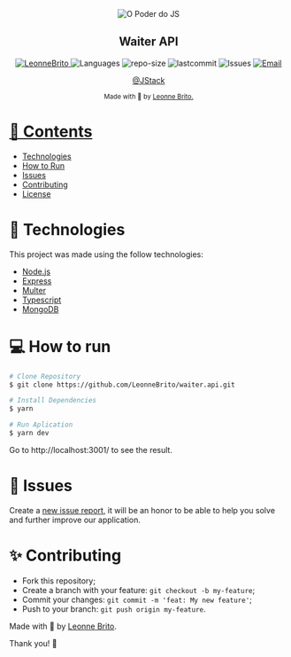 <div align="center">
  <img alt="O Poder do JS" src="https://opoderdojs.jstack.com.br/_next/static/media/logo-opdjs.dc8779e6.svg" />
</div>

<h2 align="center">
Waiter API
</h2>

<p align="center">
   <a href="https://www.linkedin.com/in/leonne-sousa-brito/">
      <img alt="LeonneBrito" src="https://img.shields.io/badge/-LeonneBrito-5965e0?style=flat&logo=Linkedin&logoColor=white" />
   </a>
  <img alt="Languages" src="https://img.shields.io/github/languages/count/LeonneBrito/waiter.api?color=%235963C5" />
  <img alt="repo-size" src="https://img.shields.io/github/repo-size/LeonneBrito/waiter.api?color=%235761C3" />
  <img alt="lastcommit" src="https://img.shields.io/github/last-commit/LeonneBrito/waiter.api?color=%235761C3" />
  <img alt="Issues" src="https://img.shields.io/github/issues/LeonneBrito/waiter.api?color=%235965E0">
  <a href="mailto:britoleonne@gmail.com">
   <img alt="Email" src="https://img.shields.io/badge/-britoleonne%40gmail.com-%23525DCB" />
  </a>
</p>

<p align="center">
  <a href="https://jstack.com.br/">@JStack</a>
</p>

<div align="center">
  <sub> Made with 💖 by
    <a href="https://github.com/LeonneBrito">Leonne Brito.
  </sub>
</div>

# 📌 Contents

* [Technologies](#rocket-technologies)
* [How to Run](#computer-how-to-run)
* [Issues](#bug-issues)
* [Contributing](#sparkles-issues)
* [License](#page_facing_up-license)


# :rocket: Technologies
This project was made using the follow technologies:

* [Node.js](https://nodejs.org/en/)
* [Express](https://expressjs.com/pt-br/)
* [Multer](https://www.npmjs.com/package/multer)
* [Typescript](https://www.typescriptlang.org/)
* [MongoDB](https://www.mongodb.com/)

# :computer: How to run

```bash
# Clone Repository
$ git clone https://github.com/LeonneBrito/waiter.api.git
```

```bash
# Install Dependencies
$ yarn

# Run Aplication
$ yarn dev
```

Go to http://localhost:3001/ to see the result.

# :bug: Issues

Create a <a href="https://github.com/LeonneBrito/waiter.api/issues">new issue report</a>, it will be an honor to be able to help you solve and further improve our application.

# :sparkles: Contributing

- Fork this repository;
- Create a branch with your feature: `git checkout -b my-feature`;
- Commit your changes: `git commit -m 'feat: My new feature'`;
- Push to your branch: `git push origin my-feature`.

Made with 💖 by [Leonne Brito](https://www.linkedin.com/in/leonne-sousa-brito/).

Thank you! 🌠

